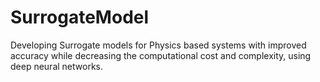 # SurrogateModel
Developing Surrogate models for Physics based systems with improved accuracy while decreasing the computational cost and complexity, using deep neural networks.
